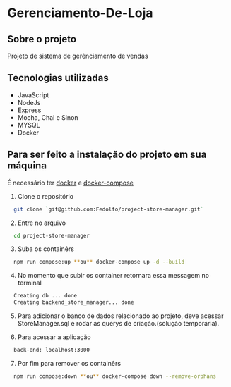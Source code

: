 # Gerenciamento-De-Loja


## Sobre o projeto

Projeto de sistema de gerênciamento de vendas

## Tecnologias utilizadas

* JavaScript
* NodeJs
* Express
* Mocha, Chai e Sinon
* MYSQL
* Docker

## Para ser feito a instalação do projeto em sua máquina

É necessário ter [docker](https://docs.docker.com/get-docker/) e [docker-compose](https://docs.docker.com/compose/install/)

1. Clone o repositório
```bash
  git clone `git@github.com:Fedolfo/project-store-manager.git`
```
2. Entre no arquivo
```bash
  cd project-store-manager
```
3. Suba os containêrs
```bash
  npm run compose:up **ou** docker-compose up -d --build
```
4. No momento que subir os container retornara essa messagem no terminal
```bash
  Creating db ... done
  Creating backend_store_manager... done
```
5. Para adicionar o banco de dados relacionado ao projeto, deve acessar StoreManager.sql e rodar as querys de criação.(solução temporária).

6. Para acessar a aplicação
```bash
  back-end: localhost:3000
```

7. Por fim para remover os containêrs
```bash
  npm run compose:down **ou** docker-compose down --remove-orphans
```